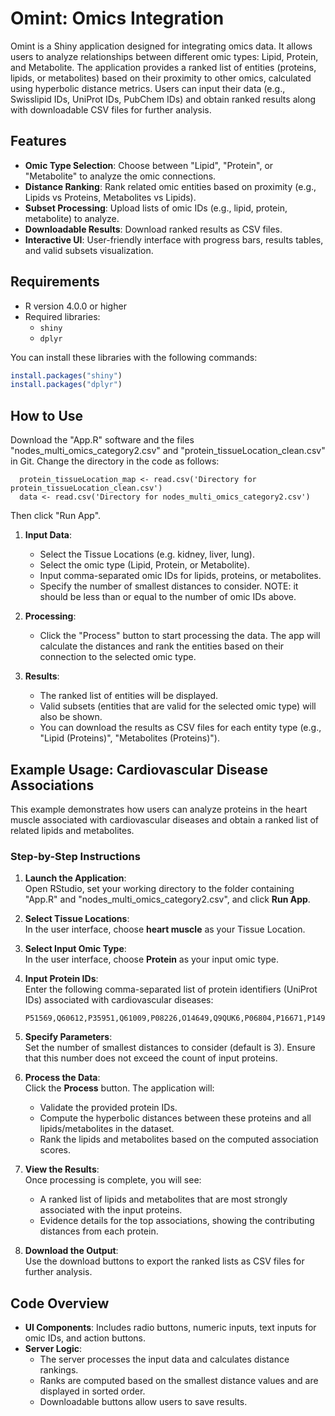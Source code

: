 # Omint: Omics Integration

Omint is a Shiny application designed for integrating omics data. It allows users to analyze relationships between different omic types: Lipid, Protein, and Metabolite. The application provides a ranked list of entities (proteins, lipids, or metabolites) based on their proximity to other omics, calculated using hyperbolic distance metrics. Users can input their data (e.g., Swisslipid IDs, UniProt IDs, PubChem IDs) and obtain ranked results along with downloadable CSV files for further analysis.

## Features
- **Omic Type Selection**: Choose between "Lipid", "Protein", or "Metabolite" to analyze the omic connections.
- **Distance Ranking**: Rank related omic entities based on proximity (e.g., Lipids vs Proteins, Metabolites vs Lipids).
- **Subset Processing**: Upload lists of omic IDs (e.g., lipid, protein, metabolite) to analyze.
- **Downloadable Results**: Download ranked results as CSV files.
- **Interactive UI**: User-friendly interface with progress bars, results tables, and valid subsets visualization.

## Requirements
- R version 4.0.0 or higher
- Required libraries:
  - `shiny`
  - `dplyr`

You can install these libraries with the following commands:
```r
install.packages("shiny")
install.packages("dplyr")
```

## How to Use
Download the "App.R" software and the files "nodes_multi_omics_category2.csv" and "protein_tissueLocation_clean.csv" in Git. Change the directory in the code as follows:
      
      protein_tissueLocation_map <- read.csv('Directory for protein_tissueLocation_clean.csv')
      data <- read.csv('Directory for nodes_multi_omics_category2.csv')
      
Then click "Run App".
1. **Input Data**:
   - Select the Tissue Locations (e.g. kidney, liver, lung).
   - Select the omic type (Lipid, Protein, or Metabolite).
   - Input comma-separated omic IDs for lipids, proteins, or metabolites.
   - Specify the number of smallest distances to consider. NOTE: it should be less than or equal to the number of omic IDs above.

2. **Processing**:
   - Click the "Process" button to start processing the data. The app will calculate the distances and rank the entities based on their connection to the selected omic type.

3. **Results**:
   - The ranked list of entities will be displayed.
   - Valid subsets (entities that are valid for the selected omic type) will also be shown.
   - You can download the results as CSV files for each entity type (e.g., "Lipid (Proteins)", "Metabolites (Proteins)").

## Example Usage: Cardiovascular Disease Associations
This example demonstrates how users can analyze proteins in the heart muscle associated with cardiovascular diseases and obtain a ranked list of related lipids and metabolites.

### Step-by-Step Instructions
1. **Launch the Application**:  
   Open RStudio, set your working directory to the folder containing "App.R" and "nodes_multi_omics_category2.csv", and click **Run App**.

2. **Select Tissue Locations**:  
   In the user interface, choose **heart muscle** as your Tissue Location.

3. **Select Input Omic Type**:  
   In the user interface, choose **Protein** as your input omic type.

4. **Input Protein IDs**:  
   Enter the following comma-separated list of protein identifiers (UniProt IDs) associated with cardiovascular diseases:
   ```
   P51569,Q60612,P35951,Q61009,P08226,O14649,Q9QUK6,P06804,P16671,P14901
   ```

5. **Specify Parameters**:  
   Set the number of smallest distances to consider (default is 3). Ensure that this number does not exceed the count of input proteins.

6. **Process the Data**:  
   Click the **Process** button. The application will:
   - Validate the provided protein IDs.
   - Compute the hyperbolic distances between these proteins and all lipids/metabolites in the dataset.
   - Rank the lipids and metabolites based on the computed association scores.

7. **View the Results**:  
   Once processing is complete, you will see:
   - A ranked list of lipids and metabolites that are most strongly associated with the input proteins.
   - Evidence details for the top associations, showing the contributing distances from each protein.

8. **Download the Output**:  
   Use the download buttons to export the ranked lists as CSV files for further analysis.


## Code Overview
- **UI Components**: Includes radio buttons, numeric inputs, text inputs for omic IDs, and action buttons.
- **Server Logic**:
  - The server processes the input data and calculates distance rankings.
  - Ranks are computed based on the smallest distance values and are displayed in sorted order.
  - Downloadable buttons allow users to save results.

